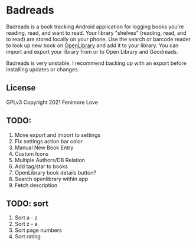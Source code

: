 # Badreads

Badreads is a book tracking Android application for logging books
you're reading, read, and want to read. Your library "shelves" (reading, read, and to read)
are stored locally on your phone. Use the search or barcode reader to look up
new book on [OpenLibrary](https://openlibary.org) and add it to your library. You can
import and export your library from or to Open Library and Goodreads.

Badreads is very unstable. I recommend backing up with an export before installing updates or changes.

## License

GPLv3
Copyright 2021 Fenimore Love

## TODO:

1. Move export and import to settings
2. Fix settings action bar color
2. Manual New Book Entry
4. Custom Icons
5. Multiple Authors/DB Relation
8. Add tag/star to books
9. OpenLibrary book details button?
10. Search openlibrary within app
11. Fetch description

## TODO: sort
1. Sort a - z
2. Sort z - a
3. Sort page numbers
4. Sort rating